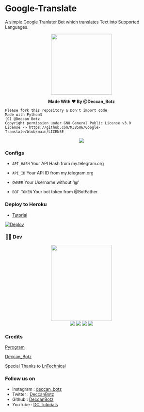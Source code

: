 # Google-Translate
A simple Google Tranlater Bot which translates Text into Supported Languages.
<p align="middle">
 <img src = "https://telegra.ph/file/73a6f6a32764f9795af3d.jpg" width="200" height="200">
</p>
  <b><p align="center">Made With ❤ By @Deccan_Botz</p></b>


```
Please fork this repository & Don't import code
Made with Python3
(C) @Deccan Botz 
Copyright permission under GNU General Public License v3.0
License -> https://github.com/MJ8506/Google-Translate/blob/main/LICENSE
```

<p align="center">
  <a href="https://www.python.org">
    <img src="http://ForTheBadge.com/images/badges/made-with-python.svg">
  </a>
</p>

### Configs

* `API_HASH` Your API Hash from my.telegram.org

* `API_ID` Your API ID from my.telegram.org

* `OWNER` Your Username without '@'

* `BOT_TOKEN` Your bot token from @BotFather

### Deploy to Heroku
* [Tutorial](https://youtu.be/vuJ9K6ppxak)

[![Deploy](https://www.herokucdn.com/deploy/button.svg)](https://heroku.com/deploy?template=https://github.com/DeccanBotz/Google-Translate)

### 👨‍💻 Dev

<p align="middle">
<img src="https://telegra.ph/file/a9edce03d3a0ffd14ae65.jpg" width="200" height="250"><br>
<img src="https://badgen.net/badge/Name/The Dark King/orange?icon=awesome&labelColor=black"></a>
<a href="https://telegram.dog/DcBofficial"><img src="https://img.shields.io/badge/Telegram-Bot-blue.svg?logo=telegram"></a>
<a href="https://github.com/DeccanBotz"><img src="https://badgen.net/badge/Follow%20on%20/GitHub/80FF00?icon=github&labelColor=black"></a>
<a href="https://www.youtube.com/channel/UCt96T3IQs3sM7ZtthNz-tmA"><img src="https://img.shields.io/badge/YouTube-Channel-FF3333.svg?logo=youtube&logoColor=FF3333"></a>
<p align="left">
</p>

### Credits
[Pyrogram](https://docs.pyrogram.org)

[Deccan_Botz](https://t.me/Deccan_Botz)

Special Thanks to [LnTechnical](https://telegram.me/lntechnical)

### Follow us on 
* Instagram : [deccan_botz](https://www.instagram.com/deccan_botz/)
* Twitter   : [DeccanBotz](https://www.twitter.com/DeccanBotz/)
* Github    : [DeccanBotz](https://github.com/DeccanBotz/)
* YouTube   : [DC Tutorials](https://www.youtube.com/channel/UCt96T3IQs3sM7ZtthNz-tmA)

